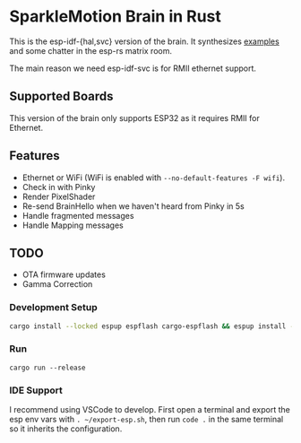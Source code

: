 # SparkleMotion Brain in Rust

This is the esp-idf-\{hal,svc\} version of the brain. It synthesizes
[examples](https://github.com/esp-rs/esp-idf-svc/blob/e0d9c76e83122ac991526a6c6f296b12cf698258/examples/tcp_async.rs)
and some chatter in the esp-rs matrix room.

The main reason we need esp-idf-svc is for RMII ethernet support.

## Supported Boards

This version of the brain only supports ESP32 as it requires RMII for Ethernet.

## Features

- Ethernet or WiFi (WiFi is enabled with `--no-default-features -F wifi`).
- Check in with Pinky
- Render PixelShader
- Re-send BrainHello when we haven't heard from Pinky in 5s
- Handle fragmented messages
- Handle Mapping messages

## TODO

- OTA firmware updates
- Gamma Correction

### Development Setup

```bash
cargo install --locked espup espflash cargo-espflash && espup install -v 1.88.0 && . ~/export-esp.sh
```

### Run

```
cargo run --release
```

### IDE Support

I recommend using VSCode to develop. First open a terminal and export the esp
env vars with `. ~/export-esp.sh`, then run `code .` in the same terminal so it
inherits the configuration.
